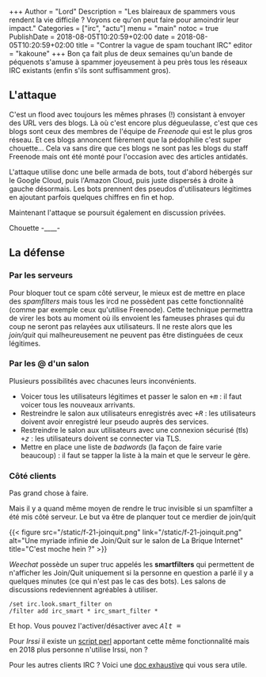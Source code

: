 +++
Author = "Lord"
Description = "Les blaireaux de spammers vous rendent la vie difficile ? Voyons ce qu'on peut faire pour amoindrir leur impact."
Categories = ["irc", "actu"]
menu = "main"
notoc = true
PublishDate = 2018-08-05T10:20:59+02:00
date = 2018-08-05T10:20:59+02:00
title = "Contrer la vague de spam touchant IRC"
editor = "kakoune"
+++
Bon ça fait plus de deux semaines qu'un bande de péquenots s'amuse à spammer joyeusement à peu près tous les réseaux IRC existants (enfin s'ils sont suffisamment gros).

## L'attaque
C'est un flood avec toujours les mêmes phrases (!) consistant à envoyer des URL vers des blogs.
Là où c'est encore plus dégueulasse, c'est que ces blogs sont ceux des membres de l'équipe de *Freenode* qui est le plus gros réseau.
Et ces blogs annoncent fièrement que la pédophilie c'est super chouette…
Cela va sans dire que ces blogs ne sont pas les blogs du staff Freenode mais ont été monté pour l'occasion avec des articles antidatés.

L'attaque utilise donc une belle armada de bots, tout d'abord hébergés sur le Google Cloud, puis l'Amazon Cloud, puis juste dispersés à droite à gauche désormais.
Les bots prennent des pseudos d'utilisateurs légitimes en ajoutant parfois quelques chiffres en fin et hop.

Maintenant l'attaque se poursuit également en discussion privées.

Chouette -____-

## La défense
### Par les serveurs
Pour bloquer tout ce spam côté serveur, le mieux est de mettre en place des *spamfilters* mais tous les ircd ne possèdent pas cette fonctionnalité (comme par exemple ceux qu'utilise Freenode).
Cette technique permettra de virer les bots au moment où ils envoient les fameuses phrases qui du coup ne seront pas relayées aux utilisateurs.
Il ne reste alors que les *join/quit* qui malheureusement ne peuvent pas être distinguées de ceux légitimes.

### Par les @ d'un salon
Plusieurs possibilités avec chacunes leurs inconvénients.

  - Voicer tous les utilisateurs légitimes et passer le salon en *<samp>+m</samp>* : il faut voicer tous les nouveaux arrivants.
  - Restreindre le salon aux utilisateurs enregistrés avec *<samp>+R</samp>* : les utilisateurs doivent avoir enregistré leur pseudo auprès des services.
  - Restreindre le salon aux utilisateurs avec une connexion sécurisé (tls) *<samp>+z</samp>* : les utilisateurs doivent se connecter via TLS.
  - Mettre en place une liste de *badwords* (la façon de faire varie beaucoup) : il faut se tapper la liste à la main et que le serveur le gère.

### Côté clients
Pas grand chose à faire.

Mais il y a quand même moyen de rendre le truc invisible si un spamfilter a été mis côté serveur.
Le but va être de planquer tout ce merdier de join/quit

{{< figure src="/static/f-21-joinquit.png" link="/static/f-21-joinquit.png" alt="Une myriade infinie de Join/Quit sur le salon de La Brique Internet" title="C'est moche hein ?" >}}

*Weechat* possède un super truc appelés les **smartfilters** qui permettent de n'afficher les Join/Quit uniquement si la personne en question a parlé il y a quelques minutes (ce qui n'est pas le cas des bots).
Les salons de discussions redeviennent agréables à utiliser.

    /set irc.look.smart_filter on
    /filter add irc_smart * irc_smart_filter *

Et hop.
Vous pouvez l'activer/désactiver avec *<samp>Alt =</samp>*

Pour *Irssi* il existe un [script perl](https://github.com/lifeforms/irssi-smartfilter) apportant cette même fonctionnalité mais en 2018 plus personne n'utilise Irssi, non ?

Pour les autres clients IRC ?
Voici une [doc exhaustive](https://weechat.org/files/doc/stable/weechat_quickstart.fr.html) qui vous sera utile.
